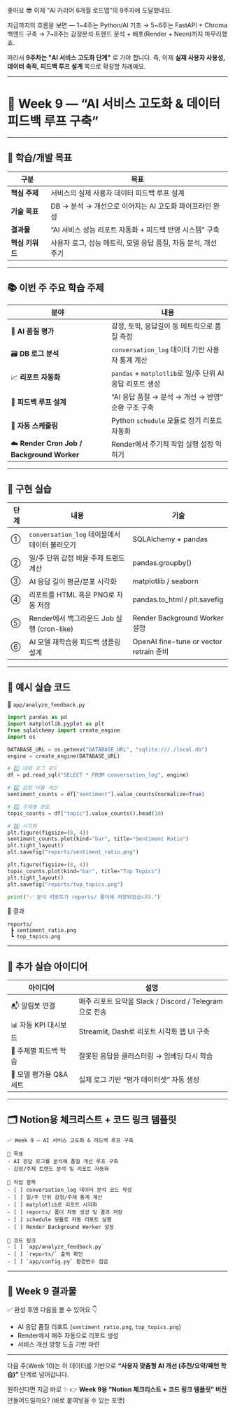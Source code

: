 좋아요 😎
이제 “AI 커리어 6개월 로드맵”의 9주차에 도달했네요.

지금까지의 흐름을 보면 —
1~4주는 Python/AI 기초 →
5~6주는 FastAPI + Chroma 백엔드 구축 →
7~8주는 감정분석·트렌드 분석 + 배포(Render + Neon)까지 마무리했죠.

따라서 **9주차는 "AI 서비스 고도화 단계"** 로 가야 합니다.
즉, 이제 **실제 사용자 사용성, 데이터 축적, 피드백 루프 설계** 쪽으로 확장할 차례예요.

---

# 🧭 Week 9 — “AI 서비스 고도화 & 데이터 피드백 루프 구축”

---

## 🎯 **학습/개발 목표**

| 구분         | 목표                                     |
| ---------- | -------------------------------------- |
| **핵심 주제**  | 서비스의 실제 사용자 데이터 피드백 루프 설계              |
| **기술 목표**  | DB → 분석 → 개선으로 이어지는 AI 고도화 파이프라인 완성    |
| **결과물**    | “AI 서비스 성능 리포트 자동화 + 피드백 반영 시스템” 구축    |
| **핵심 키워드** | 사용자 로그, 성능 메트릭, 모델 응답 품질, 자동 분석, 개선 주기 |

---

## 📚 **이번 주 주요 학습 주제**

| 분야                                         | 내용                                           |
| ------------------------------------------ | -------------------------------------------- |
| 🧠 **AI 품질 평가**                            | 감정, 토픽, 응답길이 등 메트릭으로 품질 측정                   |
| 🗃 **DB 로그 분석**                            | `conversation_log` 데이터 기반 사용자 통계 계산          |
| 📈 **리포트 자동화**                             | `pandas` + `matplotlib`로 일/주 단위 AI 응답 리포트 생성 |
| 🔄 **피드백 루프 설계**                           | “AI 응답 품질 → 분석 → 개선 → 반영” 순환 구조 구축           |
| 🧩 **자동 스케줄링**                             | Python `schedule` 모듈로 정기 리포트 자동화             |
| ☁️ **Render Cron Job / Background Worker** | Render에서 주기적 작업 실행 설정 익히기                    |

---

## 🧰 **구현 실습**

| 단계 | 내용                                | 기술                                    |
| -- | --------------------------------- | ------------------------------------- |
| ①  | `conversation_log` 테이블에서 데이터 불러오기 | SQLAlchemy + pandas                   |
| ②  | 일/주 단위 감정 비율·주제 트렌드 계산            | pandas.groupby()                      |
| ③  | AI 응답 길이 평균/분포 시각화                | matplotlib / seaborn                  |
| ④  | 리포트를 HTML 혹은 PNG로 자동 저장           | pandas.to_html / plt.savefig          |
| ⑤  | Render에서 백그라운드 Job 실행 (cron-like) | Render Background Worker 설정           |
| ⑥  | AI 모델 재학습용 피드백 샘플링 설계             | OpenAI fine-tune or vector retrain 준비 |

---

## 🧩 **예시 실습 코드**

📁 `app/analyze_feedback.py`

```python
import pandas as pd
import matplotlib.pyplot as plt
from sqlalchemy import create_engine
import os

DATABASE_URL = os.getenv("DATABASE_URL", "sqlite:///./local.db")
engine = create_engine(DATABASE_URL)

# 1️⃣ 대화 로그 로드
df = pd.read_sql("SELECT * FROM conversation_log", engine)

# 2️⃣ 감정 비율 계산
sentiment_counts = df["sentiment"].value_counts(normalize=True)

# 3️⃣ 주제별 분포
topic_counts = df["topic"].value_counts().head(10)

# 4️⃣ 시각화
plt.figure(figsize=(8, 4))
sentiment_counts.plot(kind="bar", title="Sentiment Ratio")
plt.tight_layout()
plt.savefig("reports/sentiment_ratio.png")

plt.figure(figsize=(8, 4))
topic_counts.plot(kind="bar", title="Top Topics")
plt.tight_layout()
plt.savefig("reports/top_topics.png")

print("✅ 분석 리포트가 reports/ 폴더에 저장되었습니다.")
```

📁 결과

```
reports/
 ┣ sentiment_ratio.png
 ┗ top_topics.png
```

---

## 🧩 **추가 실습 아이디어**

| 아이디어             | 설명                                         |
| ---------------- | ------------------------------------------ |
| 📬 알림봇 연결        | 매주 리포트 요약을 Slack / Discord / Telegram으로 전송 |
| 📊 자동 KPI 대시보드   | Streamlit, Dash로 리포트 시각화 웹 UI 구축           |
| 🧩 주제별 피드백 학습    | 잘못된 응답을 클러스터링 → 임베딩 다시 학습                  |
| 🧠 모델 평가용 Q&A 세트 | 실제 로그 기반 “평가 데이터셋” 자동 생성                   |

---

## 🗂 **Notion용 체크리스트 + 코드 링크 템플릿**

```
✅ Week 9 — AI 서비스 고도화 & 피드백 루프 구축

🎯 목표
- AI 응답 로그를 분석해 품질 개선 루프 구축
- 감정/주제 트렌드 분석 및 리포트 자동화

📅 작업 항목
- [ ] conversation_log 데이터 분석 코드 작성
- [ ] 일/주 단위 감정/주제 통계 계산
- [ ] matplotlib로 리포트 시각화
- [ ] reports/ 폴더 자동 생성 및 결과 저장
- [ ] schedule 모듈로 자동 리포트 실행
- [ ] Render Background Worker 설정

🧩 코드 링크
- [ ] `app/analyze_feedback.py`
- [ ] `reports/` 출력 확인
- [ ] `app/config.py` 환경변수 점검
```

---

## 🔮 **Week 9 결과물**

✅ 완성 후엔 다음을 볼 수 있어요 👇

* AI 응답 품질 리포트 (`sentiment_ratio.png`, `top_topics.png`)
* Render에서 매주 자동으로 리포트 생성
* 서비스 개선 방향 도출 기반 마련

---

다음 주(Week 10)는 이 데이터를 기반으로
**“사용자 맞춤형 AI 개선 (추천/요약/패턴 학습)”** 단계로 넘어갑니다.

원하신다면 지금 바로 ✨
👉 **Week 9용 “Notion 체크리스트 + 코드 링크 템플릿” 버전** 만들어드릴까요?
(바로 붙여넣을 수 있는 포맷)

